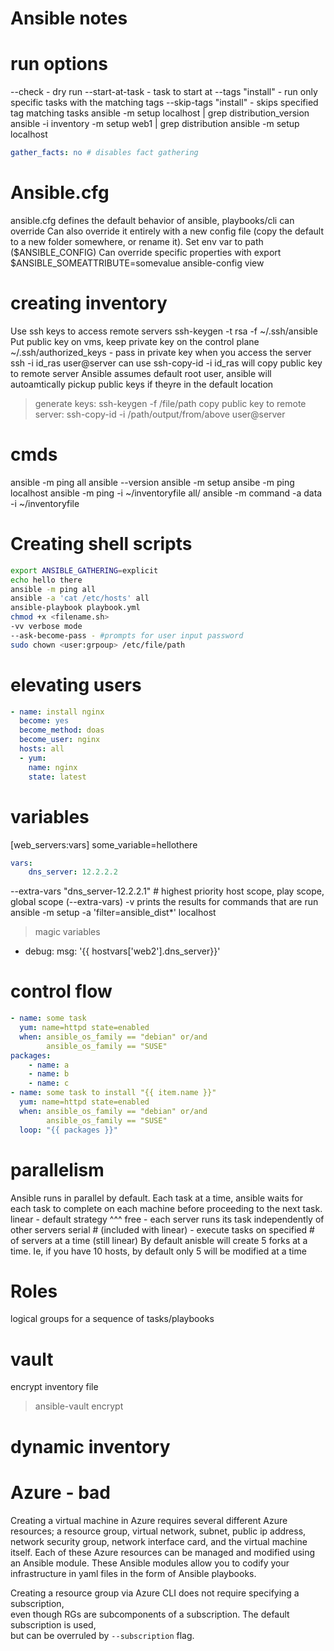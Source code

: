 # Ansible notes

# run options
--check - dry run
--start-at-task - task to start at
--tags "install" - run only specific tasks with the matching tags
--skip-tags "install" - skips specified tag matching tasks
ansible -m setup localhost | grep distribution_version
ansible -i inventory -m setup web1 | grep distribution
ansible -m setup localhost

```yaml
gather_facts: no # disables fact gathering
```
# Ansible.cfg
ansible.cfg defines the default behavior of ansible, playbooks/cli can override
Can also override it entirely with a new config file (copy the default to a new folder somewhere, or rename it). Set env var to path ($ANSIBLE_CONFIG)
Can override specific properties with export $ANSIBLE_SOMEATTRIBUTE=somevalue
ansible-config view

# creating inventory
Use ssh keys to access remote servers
ssh-keygen -t rsa -f ~/.ssh/ansible
Put public key on vms, keep private key on the control plane
~/.ssh/authorized_keys - pass in private key when you access the server ssh -i id_ras user@server
can use ssh-copy-id -i id_ras will copy public key to remote server
Ansible assumes default root user, ansible will autoamtically pickup public keys if theyre in the default location


>generate keys: ssh-keygen -f /file/path
>copy public key to remote server: ssh-copy-id -i /path/output/from/above user@server

# cmds
ansible -m ping all
ansible --version
ansible -m setup <server name>
ansibe -m ping localhost
ansible -m ping -i ~/inventoryfile all/<server names>
ansible -m command -a data -i ~/inventoryfile <server name>

# Creating shell scripts
```bash
export ANSIBLE_GATHERING=explicit
echo hello there
ansible -m ping all
ansible -a 'cat /etc/hosts' all
ansible-playbook playbook.yml
chmod +x <filename.sh>
-vv verbose mode
--ask-become-pass - #prompts for user input password
sudo chown <user:grpoup> /etc/file/path
```

# elevating users
```yml
- name: install nginx
  become: yes
  become_method: doas
  become_user: nginx
  hosts: all
  - yum:
    name: nginx
    state: latest

```
# variables
[web_servers:vars]
some_variable=hellothere

```yaml
vars:
    dns_server: 12.2.2.2
```
--extra-vars "dns_server-12.2.2.1" # highest priority
host scope, play scope, global scope (--extra-vars)
-v prints the results for commands that are run
ansible -m setup -a 'filter=ansible_dist*' localhost
> magic variables
- debug:
    msg: '{{ hostvars['web2'].dns_server}}'


# control flow
```yaml
- name: some task
  yum: name=httpd state=enabled
  when: ansible_os_family == "debian" or/and
        ansible_os_family == "SUSE"
packages:
    - name: a
    - name: b
    - name: c
- name: some task to install "{{ item.name }}" 
  yum: name=httpd state=enabled
  when: ansible_os_family == "debian" or/and
        ansible_os_family == "SUSE"
  loop: "{{ packages }}"
```
# parallelism
Ansible runs in parallel by default. Each task at a time, ansible waits for each task to complete on each machine
before proceeding to the next task. 
linear - default strategy ^^^
free - each server runs its task independently of other servers
serial # (included with linear) - execute tasks on specified # of servers at a time (still linear)
By default anisble will create 5 forks at a time. Ie, if you have 10 hosts, by default only 5 will be modified at a time

# Roles 
logical groups for a sequence of tasks/playbooks

# vault
encrypt inventory file
>ansible-vault encrypt <filepath>

# dynamic inventory
# Azure - bad
Creating a virtual machine in Azure requires several different Azure resources; a resource group, virtual network, subnet, public ip address, network security group, network interface card, and the virtual machine itself. Each of these Azure resources can be managed and modified using an Ansible module. These Ansible modules allow you to codify your infrastructure in yaml files in the form of Ansible playbooks. 

Creating a resource group via Azure CLI does not require specifying a subscription,   
even though RGs are subcomponents of a subscription. The default subscription is used,  
but can be overruled by `--subscription` flag. 